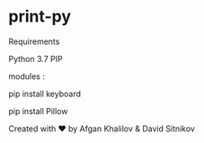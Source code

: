 # print-py
Requirements 

Python 3.7
PIP

modules : 

pip install keyboard

pip install Pillow


Created with &hearts; by Afgan Khalilov & David Sitnikov
